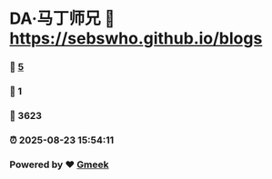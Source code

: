 # DA·马丁师兄 :link: https://sebswho.github.io/blogs 
### :page_facing_up: [5](https://sebswho.github.io/blogs/tag.html) 
### :speech_balloon: 1 
### :hibiscus: 3623 
### :alarm_clock: 2025-08-23 15:54:11 
### Powered by :heart: [Gmeek](https://github.com/Meekdai/Gmeek)
